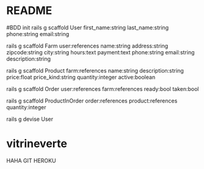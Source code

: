 # README

#BDD init
rails g scaffold User first_name:string
last_name:string
phone:string
email:string

rails g scaffold Farm user:references name:string address:string zipcode:string city:string hours:text payment:text phone:string email:string description:string

rails g scaffold Product farm:references
name:string
description:string
price:float
price_kind:string
quantity:integer active:boolean

rails g scaffold Order user:references
farm:references
ready:bool
taken:bool

rails g scaffold ProductInOrder order:references
product:references
quantity:integer

rails g devise User

# vitrineverte

HAHA GIT HEROKU
